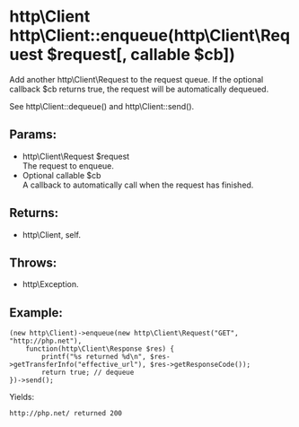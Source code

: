 # http\Client http\Client::enqueue(http\Client\Request $request[, callable $cb])

Add another http\Client\Request to the request queue.
If the optional callback $cb returns true, the request will be automatically dequeued.

See http\Client::dequeue() and http\Client::send().

## Params:

* http\Client\Request $request  
  The request to enqueue.
* Optional callable $cb  
  A callback to automatically call when the request has finished.

## Returns:

* http\Client, self.

## Throws:

* http\Exception.

## Example:

    (new http\Client)->enqueue(new http\Client\Request("GET", "http://php.net"), 
        function(http\Client\Response $res) {
            printf("%s returned %d\n", $res->getTransferInfo("effective_url"), $res->getResponseCode());
            return true; // dequeue
    })->send();

Yields:

    http://php.net/ returned 200
